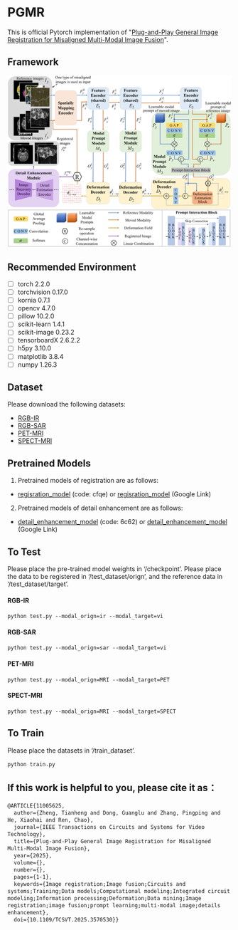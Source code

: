 # PGMR
This is official Pytorch implementation of "[Plug-and-Play General Image Registration for Misaligned Multi-Modal Image Fusion](https://ieeexplore.ieee.org/document/11005625)".

## Framework
![The overall framework of the proposed PGMR.](https://github.com/stwts/PGMR/blob/main/figure/framework.jpg)

## Recommended Environment

 - [ ] torch  2.2.0 
 - [ ] torchvision 0.17.0 
 - [ ] kornia 0.7.1
 - [ ] opencv  4.7.0 
 - [ ] pillow  10.2.0
 - [ ] scikit-learn  1.4.1
 - [ ] scikit-image  0.23.2
 - [ ] tensorboardX  2.6.2.2
 - [ ] h5py  3.10.0
 - [ ] matplotlib  3.8.4
 - [ ] numpy  1.26.3

## Dataset
Please download the following datasets:
*   [RGB-IR](https://github.com/Linfeng-Tang/MSRS)
*   [RGB-SAR](https://github.com/AmberHen/WHU-OPT-SAR-dataset)
*   [PET-MRI](https://www.med.harvard.edu/AANLIB/home.html)
*   [SPECT-MRI](https://www.med.harvard.edu/AANLIB/home.html)

## Pretrained Models
1. Pretrained models of registration are as follows:
*   [regisration_model](https://pan.baidu.com/s/1QCwmIQhEnjGvawpgG09MQg) (code: cfqe) or [regisration_model](https://drive.google.com/file/d/1UqnlH1UGyDsMkSII-4xYxFt3lhbZoE-l/view?usp=sharing) (Google Link)


2. Pretrained models of detail enhancement are as follows:
*   [detail_enhancement_model](https://pan.baidu.com/s/15syLcUc77Zolvb_SuQHRRg) (code: 6c62) or [detail_enhancement_model](https://drive.google.com/file/d/1qzZttqdoRFmqJmloY73QhOurTRmhvPwW/view?usp=sharing) (Google Link)

  
## To Test
Please place the pre-trained model weights in ‘/checkpoint’. Please place the data to be registered in ‘/test_dataset/orign’, and the reference data in ‘/test_dataset/target’.
#### RGB-IR
    python test.py --modal_orign=ir --modal_target=vi
#### RGB-SAR
    python test.py --modal_orign=sar --modal_target=vi
#### PET-MRI
    python test.py --modal_orign=MRI --modal_target=PET
#### SPECT-MRI
    python test.py --modal_orign=MRI --modal_target=SPECT

## To Train
Please place the datasets in ‘/train_dataset’.

    python train.py
    
## If this work is helpful to you, please cite it as：
```
@ARTICLE{11005625,
  author={Zheng, Tianheng and Dong, Guanglu and Zhang, Pingping and He, Xiaohai and Ren, Chao},
  journal={IEEE Transactions on Circuits and Systems for Video Technology}, 
  title={Plug-and-Play General Image Registration for Misaligned Multi-Modal Image Fusion}, 
  year={2025},
  volume={},
  number={},
  pages={1-1},
  keywords={Image registration;Image fusion;Circuits and systems;Training;Data models;Computational modeling;Integrated circuit modeling;Information processing;Deformation;Data mining;Image registration;image fusion;prompt learning;multi-modal image;details enhancement},
  doi={10.1109/TCSVT.2025.3570530}}
```
